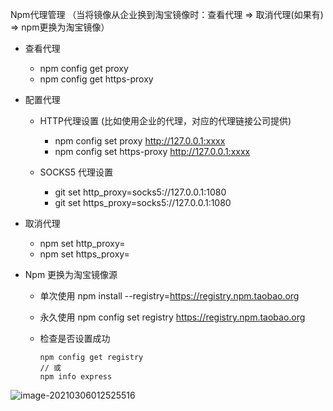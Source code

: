 Npm代理管理 （当将镜像从企业换到淘宝镜像时：查看代理 => 取消代理(如果有) => npm更换为淘宝镜像）

- 查看代理

  - npm config get proxy
  - npm config get https-proxy

- 配置代理

  - HTTP代理设置 (比如使用企业的代理，对应的代理链接公司提供)
    - npm config set proxy http://127.0.0.1:xxxx
    - npm config set https-proxy http://127.0.0.1:xxxx

  - SOCKS5 代理设置
    - git set http_proxy=socks5://127.0.0.1:1080
    - git set https_proxy=socks5://127.0.0.1:1080

- 取消代理
  - npm set http_proxy=
  - npm set https_proxy=

- Npm 更换为淘宝镜像源

  - 单次使用 npm install --registry=https://registry.npm.taobao.org

  - 永久使用 npm config set registry https://registry.npm.taobao.org

  - 检查是否设置成功  

    ```
    npm config get registry
    // 或
    npm info express
    ```

![image-20210306012525516](/Users/mac/Documents/project/notes/images/proxy.png)
